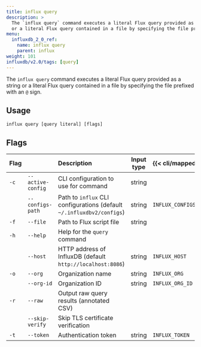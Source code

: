 ```yaml
---
title: influx query
description: >
  The `influx query` command executes a literal Flux query provided as a string
  or a literal Flux query contained in a file by specifying the file prefixed with an '@' sign.
menu:
  influxdb_2_0_ref:
    name: influx query
    parent: influx
weight: 101
influxdb/v2.0/tags: [query]
---
```


The `influx query` command executes a literal Flux query provided as a string
or a literal Flux query contained in a file by specifying the file prefixed with an `@` sign.

## Usage
```
influx query [query literal] [flags]
```

## Flags
| Flag |                   | Description                                                           | Input type | {{< cli/mapped >}}   |
|:---- |:---               |:-----------                                                           |:----------:|:------------------   |
| `-c` | `--active-config` | CLI configuration to use for command                                  | string     |                      |
|      | `--configs-path`  | Path to `influx` CLI configurations (default `~/.influxdbv2/configs`) | string     |`INFLUX_CONFIGS_PATH` |
| `-f` | `--file`          | Path to Flux script file                                              | string     |                      |
| `-h` | `--help`          | Help for the `query` command                                          |            |                      |
|      | `--host`          | HTTP address of InfluxDB (default `http://localhost:8086`)            | string     | `INFLUX_HOST`        |
| `-o` | `--org`           | Organization name                                                     | string     | `INFLUX_ORG`         |
|      | `--org-id`        | Organization ID                                                       | string     | `INFLUX_ORG_ID`      |
| `-r` | `--raw`           | Output raw query results (annotated CSV)                              |            |                      |
|      | `--skip-verify`   | Skip TLS certificate verification                                     |            |                      |
| `-t` | `--token`         | Authentication token                                                  | string     | `INFLUX_TOKEN`       |
